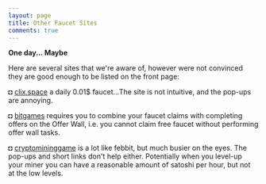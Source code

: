 ```yaml
---
layout: page
title: Other Faucet Sites
comments: true
---
```


**One day... Maybe**

Here are several sites that we're aware of, however were not convinced they are good enough to be listed on the front page:

◘ <a href="http://bit.ly/www-clix-space" target="_blank">clix.space</a> a daily 0.01$ faucet...The site is not intuitive, and the pop-ups are annoying.
<p> </p>
◘ <a href="http://bit.ly/www-bitgames" target="_blank">bitgames</a> requires you to combine your faucet claims with completing offers on the Offer Wall, i.e. you cannot claim free faucet without performing offer wall tasks.
<p> </p>
◘ <a href="http://bit.ly/www-cryptomininggame" target="_blank">cryptomininggame</a> is a lot like febbit, but much busier on the eyes. The pop-ups and short links don't help either. Potentially when you level-up your miner you can have a reasonable amount of satoshi per hour, but not at the low levels.
<p> </p>
